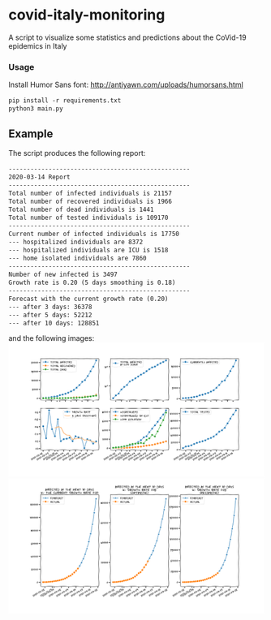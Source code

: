 # covid-italy-monitoring
A script to visualize some statistics and predictions about the CoVid-19 epidemics in Italy

### Usage
Install Humor Sans font: http://antiyawn.com/uploads/humorsans.html
```shell script
pip install -r requirements.txt
python3 main.py
```


## Example
The script produces the following report:
```
--------------------------------------------------
2020-03-14 Report
--------------------------------------------------
Total number of infected individuals is 21157
Total number of recovered individuals is 1966
Total number of dead individuals is 1441
Total number of tested individuals is 109170
--------------------------------------------------
Current number of infected individuals is 17750
--- hospitalized individuals are 8372
--- hospitalized individuals are ICU is 1518
--- home isolated individuals are 7860
--------------------------------------------------
Number of new infected is 3497
Growth rate is 0.20 (5 days smoothing is 0.18)
--------------------------------------------------
Forecast with the current growth rate (0.20)
--- after 3 days: 36378
--- after 5 days: 52212
--- after 10 days: 128851
```

and the following images:
![stats][example]
![forecast][forecast]

[example]: example.png
[forecast]: forecast.png
